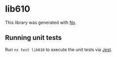 # lib610

This library was generated with [Nx](https://nx.dev).

## Running unit tests

Run `nx test lib610` to execute the unit tests via [Jest](https://jestjs.io).
